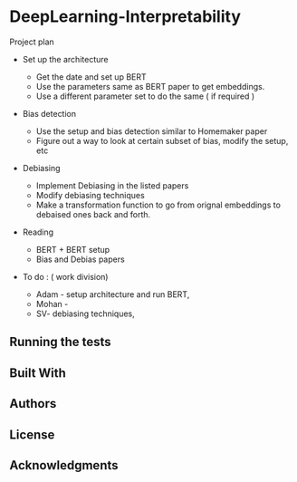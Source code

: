 # DeepLearning-Interpretability

Project plan

* Set up the architecture
  * Get the date and set up BERT
  * Use the parameters same as BERT paper to get embeddings.
  * Use a different parameter set to do the same ( if required )
  
  
* Bias detection 
  * Use the setup and bias detection similar to Homemaker paper
  * Figure out a way to look at certain subset of bias, modify the setup, etc
  
* Debiasing
  * Implement Debiasing in the listed papers
  * Modify debiasing techniques
  * Make a transformation function to go from orignal embeddings to debaised ones back and forth.

* Reading
  * BERT + BERT setup
  * Bias and Debias papers 
  
  
* To do : ( work division)
   * Adam - setup architecture and run BERT, 
   * Mohan - 
   * SV- debiasing techniques,

   
	









## Running the tests



## Built With





## Authors



## License



## Acknowledgments
